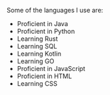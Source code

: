 Some of the languages I use are:
* Proficient in Java
* Proficient in Python
* Learning Rust
* Learning SQL
* Learning Kotlin
* Learning GO
* Proficient in JavaScript
* Proficient in HTML
* Learning CSS
